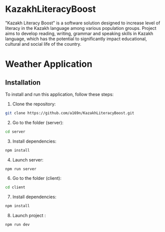 # KazakhLiteracyBoost
"Kazakh Literacy Boost" is a software solution designed to increase level of literacy in the Kazakh language among various population groups. Project aims to develop reading, writing, grammar and speaking skills in Kazakh language, which has the potential to significantly impact educational, cultural and social life of the country.

# Weather Application

## Installation
To install and run this application, follow these steps:

1. Clone the repository:
```bash
git clone https://github.com/a169n/KazakhLiteracyBoost.git
```
2. Go to the folder (server):
```bash
cd server
```
3. Install dependencies:
```bash
npm install
```
4. Launch server:
```bash
npm run server
```
6. Go to the folder (client):
```bash
cd client
```
7. Install dependencies:
```bash
npm install
```
8. Launch project :
```bash
npm run dev
```
